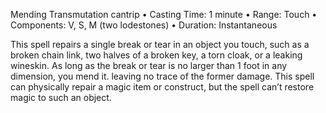 Mending
Transmutation cantrip
• Casting Time: 1 minute
• Range: Touch
• Components: V, S, M (two lodestones)
• Duration: Instantaneous 

This spell repairs a single break or tear in an object you touch, such as a broken chain link, two halves of a broken key, a torn cloak, or a leaking wineskin. As long as the break or tear is no larger than 1 foot in any dimension, you mend it. leaving no trace of the former damage. This spell can physically repair a magic item or construct, but the spell can’t restore magic to such an object.